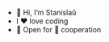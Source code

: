 - 👋 Hi, I’m Stanislaǔ
- I ❤️ love coding
- 🙌 Open for 🤝 cooperation 

<!---
stasgm/stasgm is a ✨ special ✨ repository because its `README.md` (this file) appears on your GitHub profile.
You can click the Preview link to take a look at your changes.
--->
